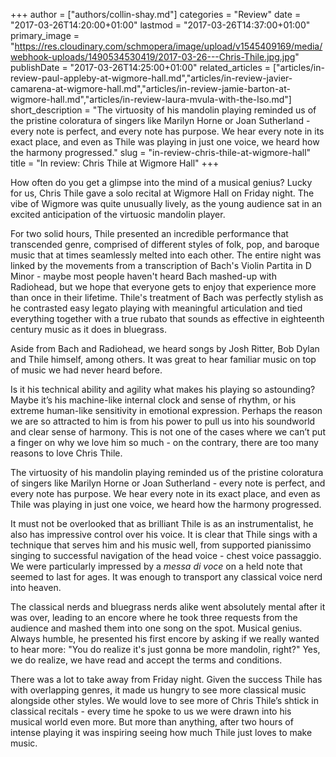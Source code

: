 +++
author = ["authors/collin-shay.md"]
categories = "Review"
date = "2017-03-26T14:20:00+01:00"
lastmod = "2017-03-26T14:37:00+01:00"
primary_image = "https://res.cloudinary.com/schmopera/image/upload/v1545409169/media/webhook-uploads/1490534530419/2017-03-26---Chris-Thile.jpg.jpg"
publishDate = "2017-03-26T14:25:00+01:00"
related_articles = ["articles/in-review-paul-appleby-at-wigmore-hall.md","articles/in-review-javier-camarena-at-wigmore-hall.md","articles/in-review-jamie-barton-at-wigmore-hall.md","articles/in-review-laura-mvula-with-the-lso.md"]
short_description = "The virtuosity of his mandolin playing reminded us of the pristine coloratura of singers like Marilyn Horne or Joan Sutherland - every note is perfect, and every note has purpose. We hear every note in its exact place, and even as Thile was playing in just one voice, we heard how the harmony progressed."
slug = "in-review-chris-thile-at-wigmore-hall"
title = "In review: Chris Thile at Wigmore Hall"
+++

How often do you get a glimpse into the mind of a musical genius? Lucky for us, Chris Thile gave a solo recital at Wigmore Hall on Friday night. The vibe of Wigmore was quite unusually lively, as the young audience sat in an excited anticipation of the virtuosic mandolin player.

For two solid hours, Thile presented an incredible performance that transcended genre, comprised of different styles of folk, pop, and baroque music that at times seamlessly melted into each other. The entire night was linked by the movements from a transcription of Bach's Violin Partita in D Minor - maybe most people haven't heard Bach mashed-up with Radiohead, but we hope that everyone gets to enjoy that experience more than once in their lifetime. Thile's treatment of Bach was perfectly stylish as he contrasted easy legato playing with meaningful articulation and tied everything together with a true rubato that sounds as effective in eighteenth century music as it does in bluegrass. 

Aside from Bach and Radiohead, we heard songs by Josh Ritter, Bob Dylan and Thile himself, among others. It was great to hear familiar music on top of music we had never heard before.

Is it his technical ability and agility what makes his playing so astounding? Maybe it’s his machine-like internal clock and sense of rhythm, or his extreme human-like sensitivity in emotional expression. Perhaps the reason we are so attracted to him is from his power to pull us into his soundworld and clear sense of harmony.  This is not one of the cases where we can’t put a finger on why we love him so much - on the contrary, there are too many reasons to love Chris Thile.

The virtuosity of his mandolin playing reminded us of the pristine coloratura of singers like Marilyn Horne or Joan Sutherland - every note is perfect, and every note has purpose. We hear every note in its exact place, and even as Thile was playing in just one voice, we heard how the harmony progressed.

It must not be overlooked that as brilliant Thile is as an instrumentalist, he also has impressive control over his voice. It is clear that Thile sings with a technique that serves him and his music well, from supported pianissimo singing to successful navigation of the head voice - chest voice passaggio. We were particularly impressed by a *messa di voce* on a held note that seemed to last for ages. It was enough to transport any classical voice nerd into heaven.

The classical nerds and bluegrass nerds alike went absolutely mental after it was over, leading to an encore where he took three requests from the audience and mashed them into one song on the spot. Musical genius. Always humble, he presented his first encore by asking if we really wanted to hear more: "You do realize it's just gonna be more mandolin, right?" Yes, we do realize, we have read and accept the terms and conditions.

There was a lot to take away from Friday night. Given the success Thile has with overlapping genres, it made us hungry to see more classical music alongside other styles. We would love to see more of Chris Thile’s shtick in classical recitals - every time he spoke to us we were drawn into his musical world even more. But more than anything, after two hours of intense playing it was inspiring seeing how much Thile just loves to make music. 

